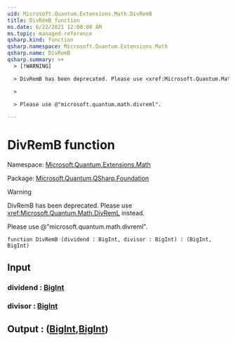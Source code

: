 ```yaml
---
uid: Microsoft.Quantum.Extensions.Math.DivRemB
title: DivRemB function
ms.date: 6/22/2021 12:00:00 AM
ms.topic: managed-reference
qsharp.kind: function
qsharp.namespace: Microsoft.Quantum.Extensions.Math
qsharp.name: DivRemB
qsharp.summary: >+
  > [!WARNING]

  > DivRemB has been deprecated. Please use <xref:Microsoft.Quantum.Math.DivRemL> instead.

  >

  > Please use @"microsoft.quantum.math.divreml".

---
```


# DivRemB function

Namespace: [Microsoft.Quantum.Extensions.Math](xref:Microsoft.Quantum.Extensions.Math)

Package: [Microsoft.Quantum.QSharp.Foundation](https://nuget.org/packages/Microsoft.Quantum.QSharp.Foundation)


> [!WARNING]
> DivRemB has been deprecated. Please use <xref:Microsoft.Quantum.Math.DivRemL> instead.
>
> Please use @"microsoft.quantum.math.divreml".



```qsharp
function DivRemB (dividend : BigInt, divisor : BigInt) : (BigInt, BigInt)
```


## Input

### dividend : [BigInt](xref:microsoft.quantum.qsharp.valueliterals#bigint-literals)




### divisor : [BigInt](xref:microsoft.quantum.qsharp.valueliterals#bigint-literals)





## Output : ([BigInt](xref:microsoft.quantum.qsharp.valueliterals#bigint-literals),[BigInt](xref:microsoft.quantum.qsharp.valueliterals#bigint-literals))

